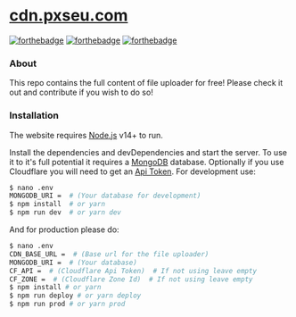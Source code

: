 # [cdn.pxseu.com](https://cdn.pxseu.com)

[![forthebadge](https://forthebadge.com/images/badges/contains-tasty-spaghetti-code.svg)](https://forthebadge.com)
[![forthebadge](https://forthebadge.com/images/badges/made-with-typescript.svg)](https://forthebadge.com)
[![forthebadge](https://forthebadge.com/images/badges/ctrl-c-ctrl-v.svg)](https://forthebadge.com)

### About

This repo contains the full content of file uploader for free!
Please check it out and contribute if you wish to do so!

### Installation

The website requires [Node.js](https://nodejs.org/) v14+ to run.

Install the dependencies and devDependencies and start the server.
To use it to it's full potential it requires a [MongoDB](https://www.mongodb.com/) database.
Optionally if you use Cloudflare you will need to get an [Api Token](https://dash.cloudflare.com/profile/api-tokens).
For development use:

```sh
$ nano .env
MONGODB_URI =  # (Your database for development)
$ npm install  # or yarn
$ npm run dev  # or yarn dev
```

And for production please do:

```sh
$ nano .env
CDN_BASE_URL =  # (Base url for the file uploader)
MONGODB_URI =  # (Your database)
CF_API =  # (Cloudflare Api Token)  # If not using leave empty
CF_ZONE =  # (Cloudflare Zone Id)  # If not using leave empty
$ npm install # or yarn
$ npm run deploy # or yarn deploy
$ npm run prod # or yarn prod
```
